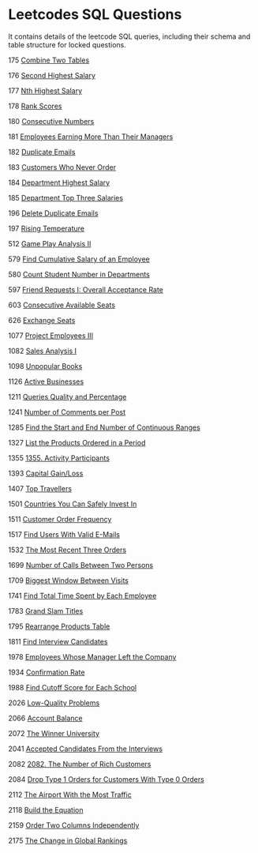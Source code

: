 # Leetcodes SQL Questions

It contains details of the leetcode SQL queries, including their schema and table structure for locked questions.

175 [Combine Two Tables](https://github.com/developer-Akhil/sql_leetcodes/blob/main/leetcode_175.md)

176 [Second Highest Salary](https://github.com/developer-Akhil/sql_leetcodes/blob/main/leetcode_176.md)

177 [Nth Highest Salary](https://github.com/developer-Akhil/sql_leetcodes/blob/main/leetcode_177.md)

178 [Rank Scores](https://github.com/developer-Akhil/sql_leetcodes/blob/main/leetcode_178.md)

180 [Consecutive Numbers](https://github.com/developer-Akhil/sql_leetcodes/blob/main/leetcode_180.md)

181 [Employees Earning More Than Their Managers](https://github.com/developer-Akhil/sql_leetcodes/blob/main/leetcode_181.md)

182 [Duplicate Emails](https://github.com/developer-Akhil/sql_leetcodes/blob/main/leetcode_182.md)

183 [Customers Who Never Order](https://github.com/developer-Akhil/sql_leetcodes/blob/main/leetcode_183.md)

184 [Department Highest Salary](https://leetcode.com/problems/department-highest-salary/description/)

185 [Department Top Three Salaries](https://github.com/developer-Akhil/sql_leetcodes/blob/main/leetcode_185.md)

196 [Delete Duplicate Emails](https://leetcode.com/problems/delete-duplicate-emails/description/)

197 [Rising Temperature](https://github.com/developer-Akhil/sql_leetcodes/blob/main/leetcode_197.md)

512 [Game Play Analysis II](https://github.com/developer-Akhil/sql_leetcodes/blob/main/leetcode_512.md)

579 [Find Cumulative Salary of an Employee](https://github.com/developer-Akhil/sql_leetcodes/blob/main/leetcode_579.md)

580 [Count Student Number in Departments](https://github.com/developer-Akhil/sql_leetcodes/blob/main/leetcode_580.md)

597 [Friend Requests I: Overall Acceptance Rate](https://github.com/developer-Akhil/sql_leetcodes/blob/main/leetcode_597.md)

603 [Consecutive Available Seats](https://github.com/developer-Akhil/sql_leetcodes/blob/main/leetcode_603.md)

626 [Exchange Seats](https://github.com/developer-Akhil/sql_leetcodes/blob/main/leetcode_626.md)

1077 [Project Employees III](https://github.com/developer-Akhil/sql_leetcodes/blob/main/leetcode_1077.md) 

1082 [Sales Analysis I](https://github.com/developer-Akhil/sql_leetcodes/blob/main/leetcode_1082.md)

1098 [Unpopular Books](https://github.com/developer-Akhil/sql_leetcodes/blob/main/leetcode_1098.md)

1126 [Active Businesses](https://github.com/developer-Akhil/sql_leetcodes/blob/main/leetcode_1126.md) 

1211 [Queries Quality and Percentage](https://github.com/developer-Akhil/sql_leetcodes/blob/main/leetcode_1211.md)

1241 [Number of Comments per Post](https://github.com/developer-Akhil/sql_leetcodes/blob/main/leetcode_1241.md)

1285 [Find the Start and End Number of Continuous Ranges](https://github.com/developer-Akhil/sql_leetcodes/blob/main/leetcode_1285.md)

1327 [List the Products Ordered in a Period](https://github.com/developer-Akhil/sql_leetcodes/blob/main/leetcode_1327.md)

1355 [1355. Activity Participants](https://github.com/developer-Akhil/sql_leetcodes/blob/main/leetcode_1335.md)

1393 [Capital Gain/Loss](https://github.com/developer-Akhil/sql_leetcodes/blob/main/leetcode_1393.md)

1407 [Top Travellers](https://github.com/developer-Akhil/sql_leetcodes/blob/main/leetcode_1407.md)

1501 [Countries You Can Safely Invest In](https://github.com/developer-Akhil/sql_leetcodes/blob/main/leetcode_1501.md)

1511 [Customer Order Frequency](https://github.com/developer-Akhil/sql_leetcodes/blob/main/leetcode_1511.md)

1517 [Find Users With Valid E-Mails](https://github.com/developer-Akhil/sql_leetcodes/blob/main/leetcode_1517.md)

1532 [The Most Recent Three Orders](https://github.com/developer-Akhil/sql_leetcodes/blob/main/leetcode_1532.md)

1699 [Number of Calls Between Two Persons](https://github.com/developer-Akhil/sql_leetcodes/blob/main/leetcode_1699.md)

1709 [Biggest Window Between Visits](https://github.com/developer-Akhil/sql_leetcodes/blob/main/leetcode_1709.md)

1741 [Find Total Time Spent by Each Employee](https://github.com/developer-Akhil/sql_leetcodes/blob/main/leetcode_1741.md)

1783 [Grand Slam Titles](https://github.com/developer-Akhil/sql_leetcodes/blob/main/leetcode_1783.md)

1795 [Rearrange Products Table](https://github.com/developer-Akhil/sql_leetcodes/blob/main/leetcode_1795.md)

1811 [Find Interview Candidates](https://github.com/developer-Akhil/sql_leetcodes/blob/main/leetcode_1811.md)

1978 [Employees Whose Manager Left the Company](https://github.com/developer-Akhil/sql_leetcodes/blob/main/leetcode_1978.md)

1934 [Confirmation Rate](https://github.com/developer-Akhil/sql_leetcodes/blob/main/leetcode_1934.md)

1988 [Find Cutoff Score for Each School](https://github.com/developer-Akhil/sql_leetcodes/blob/main/leetcode_1988.md)

2026 [Low-Quality Problems](https://github.com/developer-Akhil/sql_leetcodes/blob/main/leetcode_2026.md)

2066 [Account Balance](https://github.com/developer-Akhil/sql_leetcodes/blob/main/leetcode_2066.md)

2072 [The Winner University](https://github.com/developer-Akhil/sql_leetcodes/blob/main/leetcode_2072.md)

2041 [Accepted Candidates From the Interviews](https://github.com/developer-Akhil/sql_leetcodes/blob/main/leetcode_2041.md)

2082 [2082. The Number of Rich Customers](https://github.com/developer-Akhil/sql_leetcodes/blob/main/leetcode_2082.md)

2084 [Drop Type 1 Orders for Customers With Type 0 Orders](https://github.com/developer-Akhil/sql_leetcodes/blob/main/leetcode_2084.md)

2112 [The Airport With the Most Traffic](https://github.com/developer-Akhil/sql_leetcodes/blob/main/leetcode_2112.md)

2118 [Build the Equation](https://github.com/developer-Akhil/sql_leetcodes/blob/main/leetcode_2118.md)

2159 [Order Two Columns Independently](https://github.com/developer-Akhil/sql_leetcodes/blob/main/leetcode_2159.md)

2175 [The Change in Global Rankings](https://github.com/developer-Akhil/sql_leetcodes/blob/main/leetcode_2175.md)
